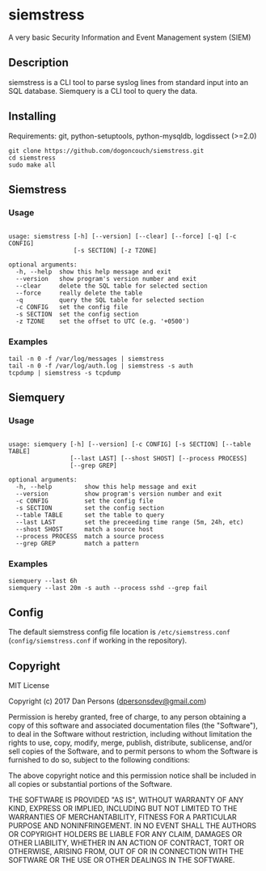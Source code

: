# siemstress
A very basic Security Information and Event Management system (SIEM)

## Description
siemstress is a CLI tool to parse syslog lines from standard input into an SQL database. Siemquery is a CLI tool to query the data.

## Installing
Requirements: git, python-setuptools, python-mysqldb, logdissect (>=2.0)

    git clone https://github.com/dogoncouch/siemstress.git
    cd siemstress
    sudo make all

## Siemstress

### Usage

```

usage: siemstress [-h] [--version] [--clear] [--force] [-q] [-c CONFIG]
                  [-s SECTION] [-z TZONE]

optional arguments:
  -h, --help  show this help message and exit
  --version   show program's version number and exit
  --clear     delete the SQL table for selected section
  --force     really delete the table
  -q          query the SQL table for selected section
  -c CONFIG   set the config file
  -s SECTION  set the config section
  -z TZONE    set the offset to UTC (e.g. '+0500')

```

### Examples
    tail -n 0 -f /var/log/messages | siemstress
    tail -n 0 -f /var/log/auth.log | siemstress -s auth
    tcpdump | siemstress -s tcpdump

## Siemquery

### Usage

```

usage: siemquery [-h] [--version] [-c CONFIG] [-s SECTION] [--table TABLE]
                 [--last LAST] [--shost SHOST] [--process PROCESS]
                 [--grep GREP]

optional arguments:
  -h, --help         show this help message and exit
  --version          show program's version number and exit
  -c CONFIG          set the config file
  -s SECTION         set the config section
  --table TABLE      set the table to query
  --last LAST        set the preceeding time range (5m, 24h, etc)
  --shost SHOST      match a source host
  --process PROCESS  match a source process
  --grep GREP        match a pattern

```

### Examples
    siemquery --last 6h
    siemquery --last 20m -s auth --process sshd --grep fail

## Config
The default siemstress config file location is `/etc/siemstress.conf` (`config/siemstress.conf` if working in the repository).

## Copyright
MIT License

Copyright (c) 2017 Dan Persons (dpersonsdev@gmail.com)

Permission is hereby granted, free of charge, to any person obtaining a copy
of this software and associated documentation files (the "Software"), to deal
in the Software without restriction, including without limitation the rights
to use, copy, modify, merge, publish, distribute, sublicense, and/or sell
copies of the Software, and to permit persons to whom the Software is
furnished to do so, subject to the following conditions:

The above copyright notice and this permission notice shall be included in all
copies or substantial portions of the Software.

THE SOFTWARE IS PROVIDED "AS IS", WITHOUT WARRANTY OF ANY KIND, EXPRESS OR
IMPLIED, INCLUDING BUT NOT LIMITED TO THE WARRANTIES OF MERCHANTABILITY,
FITNESS FOR A PARTICULAR PURPOSE AND NONINFRINGEMENT. IN NO EVENT SHALL THE
AUTHORS OR COPYRIGHT HOLDERS BE LIABLE FOR ANY CLAIM, DAMAGES OR OTHER
LIABILITY, WHETHER IN AN ACTION OF CONTRACT, TORT OR OTHERWISE, ARISING FROM,
OUT OF OR IN CONNECTION WITH THE SOFTWARE OR THE USE OR OTHER DEALINGS IN THE
SOFTWARE.

